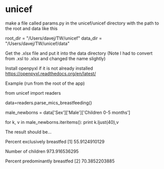 # unicef

make a file called params.py in the unicef/unicef directory with the
path to the root and data like this

root_dir = "/Users/davej/TW/unicef"
data_dir = "/Users/davej/TW/unicef/data"

Get the .xlsx file and put it into the data directory
(Note I had to convert from .xsl to .xlsx and changed the name slightly)

Install openpyxl if it is not already installed
https://openpyxl.readthedocs.org/en/latest/


Example (run from the root of the app)

from unicef import readers

data=readers.parse_mics_breastfeeding()

male_newborns = data['Sex']['Male']['Children 0-5 months']

for k, v in male_newborns.iteritems(): print k.ljust(40),v

The result should be...

Percent exclusively breastfed [1]        55.9124910129

Number of children                       973.916536295

Percent predominantly breastfed [2]      70.3852203885


